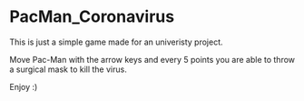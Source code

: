 # PacMan_Coronavirus

This is just a simple game made for an univeristy project.

Move Pac-Man with the arrow keys and every 5 points you are able to throw a surgical mask to kill the virus.

Enjoy :)
